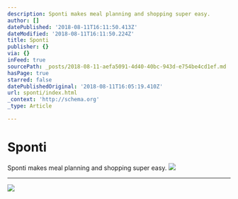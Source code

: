 ```yaml
---
description: Sponti makes meal planning and shopping super easy.
author: []
datePublished: '2018-08-11T16:11:50.413Z'
dateModified: '2018-08-11T16:11:50.224Z'
title: Sponti
publisher: {}
via: {}
inFeed: true
sourcePath: _posts/2018-08-11-aefa5091-4d40-40bc-943d-e754be4cd1ef.md
hasPage: true
starred: false
datePublishedOriginal: '2018-08-11T16:05:19.410Z'
url: sponti/index.html
_context: 'http://schema.org'
_type: Article

---
```

# Sponti

Sponti makes meal planning and shopping super easy.
![](https://the-grid-user-content.s3-us-west-2.amazonaws.com/475d82df-387d-44fa-8fb2-ec7b1e767656.jpg)

---

![](https://s3-us-west-2.amazonaws.com/the-grid-img/p/46395451f55066b0bb49bf2b44d6b2f9c601c0f0.png)